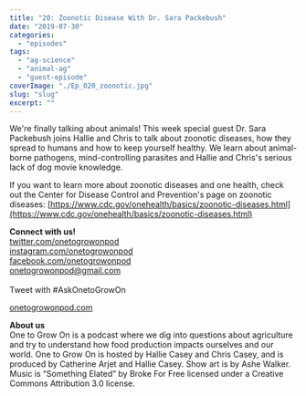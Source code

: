 ```yaml
---
title: "20: Zoonotic Disease With Dr. Sara Packebush"
date: "2019-07-30"
categories: 
  - "episodes"
tags: 
  - "ag-science"
  - "animal-ag"
  - "guest-episode"
coverImage: "./Ep_020_zoonotic.jpg"
slug: "slug"
excerpt: ""
---
```


We're finally talking about animals! This week special guest Dr. Sara Packebush joins Hallie and Chris to talk about zoonotic diseases, how they spread to humans and how to keep yourself healthy. We learn about animal-borne pathogens, mind-controlling parasites and Hallie and Chris's serious lack of dog movie knowledge.

If you want to learn more about zoonotic diseases and one health, check out the Center for Disease Control and Prevention's page on zoonotic diseases: [https://www.cdc.gov/onehealth/basics/zoonotic-diseases.html](https://www.cdc.gov/onehealth/basics/zoonotic-diseases.html)

**Connect with us!**  
[twitter.com/onetogrowonpod](http://twitter.com/onetogrowonpod)  
[instagram.com/onetogrowonpod  
](http://instagram.com/onetogrowonpod)[facebook.com/onetogrowonpod  
](http://facebook.com/onetogrowonpod)[onetogrowonpod@gmail.com  
](mailto:onetogrowonpod@gmail.com)  
Tweet with #AskOnetoGrowOn  
  
[onetogrowonpod.com](http://onetogrowonpod.com/)

**About us**  
One to Grow On is a podcast where we dig into questions about agriculture and try to understand how food production impacts ourselves and our world. One to Grow On is hosted by Hallie Casey and Chris Casey, and is produced by Catherine Arjet and Hallie Casey. Show art is by Ashe Walker. Music is “Something Elated” by Broke For Free licensed under a Creative Commons Attribution 3.0 license.
